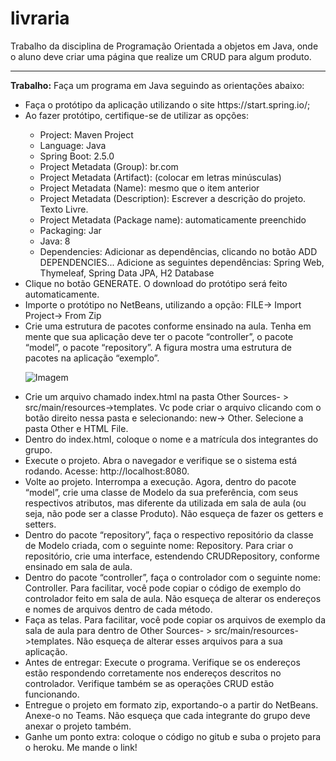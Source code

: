 # livraria
Trabalho da disciplina de Programação Orientada a objetos em Java, onde o aluno deve criar uma página que realize um CRUD para algum produto.
<hr>

<b>Trabalho:</b>
Faça um programa em Java seguindo as orientações abaixo:
<ul>
  <li>Faça o protótipo da aplicação utilizando o site https://start.spring.io/;</li>
  <li>Ao fazer protótipo, certifique-se de utilizar as opções:</li>
  <ul>
    <li>Project: Maven Project</li>
    <li>Language: Java</li>
    <li>Spring Boot: 2.5.0</li>
    <li>Project Metadata (Group): br.com        </li>
    <li>Project Metadata (Artifact): <nome da sua aplicação> (colocar em letras minúsculas)</li>
    <li>Project Metadata (Name): mesmo que o item anterior</li>
    <li>Project Metadata (Description): Escrever a descrição do projeto. Texto Livre.</li>
    <li>Project Metadata (Package name): automaticamente preenchido</li>
    <li>Packaging: Jar</li>
    <li>Java: 8</li>
    <li>Dependencies: Adicionar as dependências, clicando no botão ADD DEPENDENCIES... Adicione as seguintes dependências: Spring Web, Thymeleaf, Spring Data JPA, H2 Database</li>
  </ul>
  <li>Clique no botão GENERATE. O download do protótipo será feito automaticamente.</li>
  <li>Importe o protótipo no NetBeans, utilizando a opção: FILE-> Import Project-> From Zip</li>
  <li>Crie uma estrutura de pacotes conforme ensinado na aula. Tenha em mente que sua aplicação deve ter o pacote “controller”, o pacote “model”, o pacote “repository”. A figura mostra uma estrutura de pacotes na aplicação “exemplo”.</li>

![Imagem](https://user-images.githubusercontent.com/63423435/120255638-ce615180-c262-11eb-8da4-c011fcbe1dfb.png)

 
  <li>Crie um arquivo chamado index.html na pasta Other Sources- > src/main/resources->templates. Vc pode criar o arquivo clicando com o botão direito nessa pasta e selecionando: new-> Other. Selecione a pasta Other e HTML File.</li>
  <li>Dentro do index.html, coloque o nome e a matrícula dos integrantes do grupo.</li>
  <li>Execute o projeto. Abra o navegador e verifique se o sistema está rodando. Acesse: http://localhost:8080.</li>
  <li>Volte ao projeto. Interrompa a execução. Agora, dentro do pacote “model”, crie uma classe de Modelo da sua preferência, com seus respectivos atributos, mas diferente da utilizada em sala de aula (ou seja, não pode ser a classe Produto).  Não esqueça de fazer os getters e setters.</li>
  <li>Dentro do pacote “repository”, faça o respectivo repositório da classe de Modelo criada, com o seguinte nome: <NomeClasseModelo>Repository. Para criar o repositório, crie uma interface, estendendo CRUDRepository, conforme ensinado em sala de aula.</li>
  <li>Dentro do pacote “controller”, faça o controlador com o seguinte nome: <NomeClasseModelo>Controller. Para facilitar, você pode copiar o código de exemplo do controlador feito em sala de aula. Não esqueça de alterar os endereços e nomes de arquivos dentro de cada método.</li>
  <li>Faça as telas. Para facilitar, você pode copiar os arquivos de exemplo da sala de aula para dentro de Other Sources- > src/main/resources->templates. Não esqueça de alterar esses arquivos para a sua aplicação.</li>
  <li>Antes de entregar: Execute o programa. Verifique se os endereços estão respondendo corretamente nos endereços descritos no controlador.  Verifique também se as operações CRUD estão funcionando.</li>
  <li>Entregue o projeto em formato zip, exportando-o a partir do NetBeans. Anexe-o no Teams. Não esqueça que cada integrante do grupo deve anexar o projeto também.</li>

<li>Ganhe um ponto extra: coloque o código no gitub e suba o projeto para o heroku. Me mande o link!</li>
</ul>
